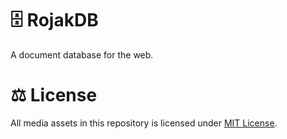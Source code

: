 # 🗄️ RojakDB

A document database for the web.

# ⚖️ License

All media assets in this repository is licensed under [MIT License](https://github.com/rojakdb/rojak/blob/main/LICENSE).
